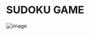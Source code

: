 
# SUDOKU GAME


![image](https://user-images.githubusercontent.com/85010286/174855481-cf9abc0a-a5c3-4cf5-8fe2-2f599d317ed7.png)
